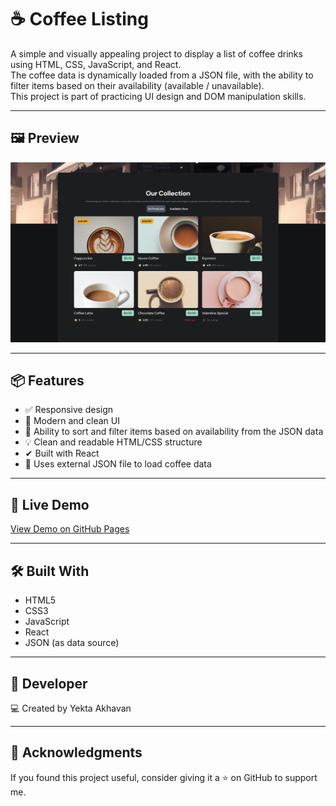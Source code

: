 # ☕ Coffee Listing

A simple and visually appealing project to display a list of coffee drinks using HTML, CSS, JavaScript, and React.  
The coffee data is dynamically loaded from a JSON file, with the ability to filter items based on their availability (available / unavailable).  
This project is part of practicing UI design and DOM manipulation skills.

---

## 🖼️ Preview

![Coffee Listing Preview](./screenshot.png)

---

## 📦 Features

- ✅ Responsive design  
- 🎨 Modern and clean UI  
- 🧭 Ability to sort and filter items based on availability from the JSON data  
- 💡 Clean and readable HTML/CSS structure  
- ✔ Built with React  
- 📄 Uses external JSON file to load coffee data  

---

## 🚀 Live Demo

[View Demo on GitHub Pages](https://yektaakhavan.github.io/coffee-listing/)

---

## 🛠️ Built With

- HTML5  
- CSS3  
- JavaScript  
- React  
- JSON (as data source)  

---

## 👤 Developer

💻 Created by Yekta Akhavan

---

## 🙏 Acknowledgments

If you found this project useful, consider giving it a ⭐ on GitHub to support me.
